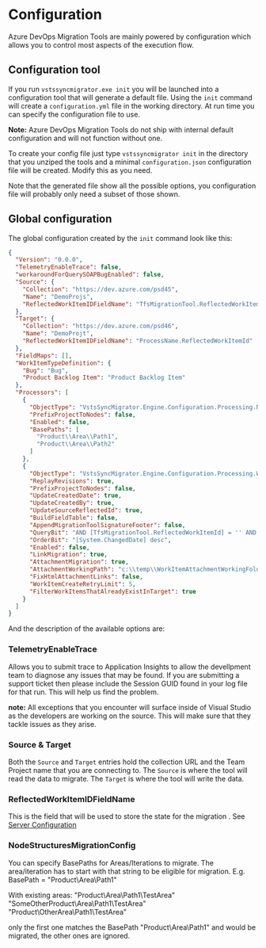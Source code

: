 # Configuration
Azure DevOps Migration Tools are mainly powered by configuration which allows you to control most aspects of the execution flow.

## Configuration tool
If you run `vstssyncmigrator.exe init` you will be launched into a configuration tool that will generate a default file. Using the `init` command will create a `configuration.yml` file in the
working directory. At run time you can specify the configuration file to use.

**Note:** Azure DevOps Migration Tools do not ship with internal default configuration and will not function without one.

To create your config file just type `vstssyncmigrator init` in the directory that you unziped the tools and a minimal `configuration.json` configuration
file will be created. Modify this as you need.

Note that the generated file show all the possible options, you configuration file will probably only need a subset of those shown.

## Global configuration
The global configuration created by the `init` command look like this:

```json
{
  "Version": "0.0.0",
  "TelemetryEnableTrace": false,
  "workaroundForQuerySOAPBugEnabled": false,
  "Source": {
    "Collection": "https://dev.azure.com/psd45",
    "Name": "DemoProjs",
    "ReflectedWorkItemIDFieldName": "TfsMigrationTool.ReflectedWorkItemId"
  },
  "Target": {
    "Collection": "https://dev.azure.com/psd46",
    "Name": "DemoProjt",
    "ReflectedWorkItemIDFieldName": "ProcessName.ReflectedWorkItemId"
  },
  "FieldMaps": [],
  "WorkItemTypeDefinition": {
    "Bug": "Bug",
    "Product Backlog Item": "Product Backlog Item"
  },
  "Processors": [
    {
      "ObjectType": "VstsSyncMigrator.Engine.Configuration.Processing.NodeStructuresMigrationConfig",
      "PrefixProjectToNodes": false,
      "Enabled": false,
      "BasePaths": [
        "Product\\Area\\Path1",
        "Product\\Area\\Path2"
      ]
    },
    {
      "ObjectType": "VstsSyncMigrator.Engine.Configuration.Processing.WorkItemMigrationConfig",
      "ReplayRevisions": true,
      "PrefixProjectToNodes": false,
      "UpdateCreatedDate": true,
      "UpdateCreatedBy": true,
      "UpdateSourceReflectedId": true,
      "BuildFieldTable": false,
      "AppendMigrationToolSignatureFooter": false,
      "QueryBit": "AND [TfsMigrationTool.ReflectedWorkItemId] = '' AND  [Microsoft.VSTS.Common.ClosedDate] = '' AND [System.WorkItemType] IN ('Shared Steps', 'Shared Parameter', 'Test Case', 'Requirement', 'Task', 'User Story', 'Bug')",
      "OrderBit": "[System.ChangedDate] desc",
      "Enabled": false,
      "LinkMigration": true,
      "AttachmentMigration": true,
      "AttachmentWorkingPath": "c:\\temp\\WorkItemAttachmentWorkingFolder\\",
      "FixHtmlAttachmentLinks": false,
      "WorkItemCreateRetryLimit": 5,
      "FilterWorkItemsThatAlreadyExistInTarget": true
    }
  ]
}


```

And the description of the available options are:

### TelemetryEnableTrace
Allows you to submit trace to Application Insights to allow the devellpment team to diagnose any issues that may be found. If you are submitting a support ticket then please include the Session GUID found in your log file for that run. This will help us find the problem.

**note:** All exceptions that you encounter will surface inside of Visual Studio as the developers are working on the source. This will make sure that they tackle issues as they arise.

### Source & Target
Both the `Source` and `Target` entries hold the collection URL and the Team Project name that you are connecting to. The `Source` is where the tool will read the data to migrate. The `Target` is where the tool will write the data.

### ReflectedWorkItemIDFieldName

This is the field that will be used to store the state for the migration . See [Server Configuration](server-configuration.md)  

### NodeStructuresMigrationConfig
You can specify BasePaths for Areas/Iterations to migrate. The area/iteration has to start with that string to be eligible for migration.
E.g. BasePath = "Product\\Area\\Path1"

With existing areas:
"Product\\Area\\Path1\\TestArea"
"SomeOtherProduct\\Area\\Path1\TestArea"
"Product\\OtherArea\\Path1\\TestArea"

only the first one matches the BasePath "Product\\Area\\Path1" and would be migrated, the other ones are ignored.